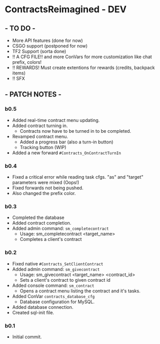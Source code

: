 # ContractsReimagined - DEV

## - TO DO -
- More API features (done for now)
- CSGO support (postponed for now)
- TF2 Support (sorta done)
- !! A CFG FILE!! and more ConVars for more customization like chat prefix, colors!
- !! REWARDS! Must create extentions for rewards (credits, backpack items)
- !! SFX

## - PATCH NOTES -

### b0.5
- Added real-time contract menu updating.
- Added contract turning in.
    - Contracts now have to be turned in to be completed.
- Revamped contract menu.
    - Added a progress bar (also a turn-in button)
    - Tracking button (WIP)
- Added a new forward ``#Contracts_OnContractTurnIn``

### b0.4
- Fixed a critical error while reading task cfgs. "as" and "target" parameters were mixed (Oops!)
- Fixed forwards not being pushed.
- Also changed the prefix color.

### b0.3
- Completed the database
- Added contract completion.
- Added admin command: ``sm_completecontract``
    - Usage: sm_completecontract <target_name>
    - Completes a client's contract

### b0.2
- Fixed native ``#Contracts_SetClientContract``
- Added admin command: ``sm_givecontract``
    - Usage: sm_givecontract <target_name> <contract_id>
    - Sets a client's contract to given contract id
- Added console command: ``sm_contract``
    - Opens a contract menu listing the contract and it's tasks.
- Added ConVar ``contracts_database_cfg``
    - Database configuration for MySQL.
- Added database connection.
- Created sql-init file.

### b0.1
- Initial commit.
